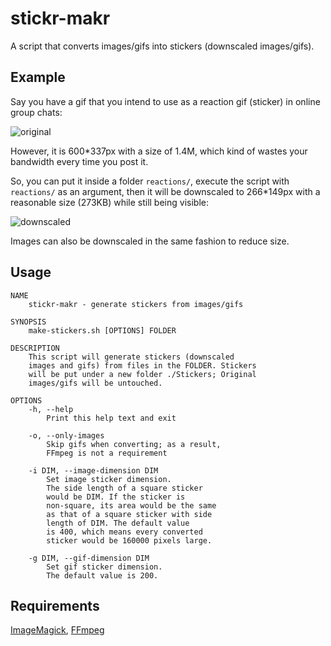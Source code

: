 # stickr-makr

A script that converts images/gifs into stickers (downscaled images/gifs).

## Example

Say you have a gif that you intend to use as a reaction gif (sticker) in online group chats:

![original](https://i.imgur.com/zcwHNQC.gif)

However, it is 600*337px with a size of 1.4M, which kind of wastes your bandwidth every time you post it.

So, you can put it inside a folder `reactions/`, execute the script with `reactions/` as an argument, then it will be downscaled to 266*149px with a reasonable size (273KB) while still being visible:

![downscaled](https://i.imgur.com/n1Q4hXG.gif)

Images can also be downscaled in the same fashion to reduce size.

## Usage

```
NAME
	stickr-makr - generate stickers from images/gifs

SYNOPSIS
	make-stickers.sh [OPTIONS] FOLDER

DESCRIPTION
	This script will generate stickers (downscaled
	images and gifs) from files in the FOLDER. Stickers
	will be put under a new folder ./Stickers; Original
	images/gifs will be untouched.

OPTIONS
	-h, --help
		Print this help text and exit

	-o, --only-images
		Skip gifs when converting; as a result,
		FFmpeg is not a requirement

	-i DIM, --image-dimension DIM
		Set image sticker dimension.
		The side length of a square sticker
		would be DIM. If the sticker is
		non-square, its area would be the same
		as that of a square sticker with side
		length of DIM. The default value
		is 400, which means every converted
		sticker would be 160000 pixels large.

	-g DIM, --gif-dimension DIM
		Set gif sticker dimension.
		The default value is 200.
```

## Requirements

[ImageMagick](https://imagemagick.org/), [FFmpeg](https://ffmpeg.org/)
